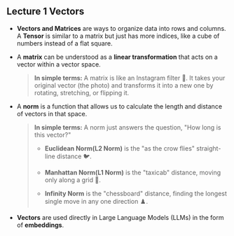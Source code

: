 ## Lecture 1 Vectors

- **Vectors and Matrices** are ways to organize data into rows and columns. A **Tensor** is similar to a matrix but just has more indices, like a cube of numbers instead of a flat square.
    
- A **matrix** can be understood as a **linear transformation** that acts on a vector within a vector space.
    
    > **In simple terms:** A matrix is like an Instagram filter 📸. It takes your original vector (the photo) and transforms it into a new one by rotating, stretching, or flipping it.
    
- A **norm** is a function that allows us to calculate the length and distance of vectors in that space.
    
    > **In simple terms:** A norm just answers the question, "How long is this vector?"
    > 
    > - **Euclidean Norm(L2 Norm)** is the "as the crow flies" straight-line distance 🐦.
    >     
    > - **Manhattan Norm(L1 Norm)** is the "taxicab" distance, moving only along a grid 🚕.
    >     
    > - **Infinity Norm** is the "chessboard" distance, finding the longest single move in any one direction ♟️.
    >     
    
- **Vectors** are used directly in Large Language Models (LLMs) in the form of **embeddings**.

